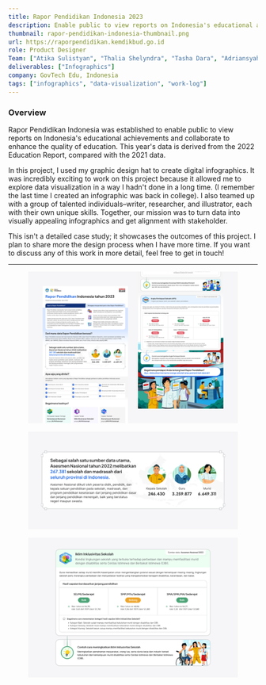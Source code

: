 ```yaml
---
title: Rapor Pendidikan Indonesia 2023
description: Enable public to view reports on Indonesia's educational achievements and collaborate to enhance the quality of education. 
thumbnail: rapor-pendidikan-indonesia-thumbnail.png
url: https://raporpendidikan.kemdikbud.go.id
role: Product Designer
Team: ["Atika Sulistyan", "Thalia Shelyndra", "Tasha Dara", "Adriansyah Mursalin", ]
deliverables: ["Infographics"]
company: GovTech Edu, Indonesia
tags: ["infographics", "data-visualization", "work-log"]
---
```


### Overview

<p class="body-large">Rapor Pendidikan Indonesia was established to enable public to view reports on Indonesia's educational achievements and collaborate to enhance the quality of education. This year's data is derived from the 2022 Education Report, compared with the 2021 data.</p>

In this project, I used my graphic design hat to create digital infographics. It was incredibly exciting to work on this project because it allowed me to explore data visualization in a way I hadn't done in a long time. (I remember the last time I created an infographic was back in college). I also teamed up with a group of talented individuals–writer, researcher, and illustrator, each with their own unique skills. Together, our mission was to turn data into visually appealing infographics and get alignment with stakeholder.

This isn't a detailed case study; it showcases the outcomes of this project. I plan to share more the design process when I have more time. If you want to discuss any of this work in more detail, feel free to get in touch!

---

<figure>
    <img src="img-preview-infographics.jpg" alt="Preview of infographics" /> 
</figure>

<figure>
    <img src="img-sumber-data-detail.jpg" alt="Preview of national assesment data" /> 
</figure>

<figure>
    <img src="img-indikator-detail.jpg" alt="Preview of indikator details" /> 
</figure>
